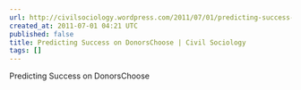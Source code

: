 ```yaml
---
url: http://civilsociology.wordpress.com/2011/07/01/predicting-success-on-donorschoose/
created_at: 2011-07-01 04:21 UTC
published: false
title: Predicting Success on DonorsChoose | Civil Sociology
tags: []
---
```


Predicting Success on DonorsChoose
